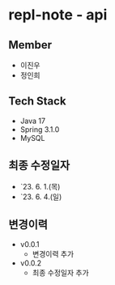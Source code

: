# repl-note - api

## Member

- 이진우
- 정인희

## Tech Stack

- Java 17
- Spring 3.1.0
- MySQL

## 최종 수정일자

- `23. 6. 1.(목)
- `23. 6. 4.(일)

## 변경이력

- v0.0.1
  - 변경이력 추가
- v0.0.2
  - 최종 수정일자 추가